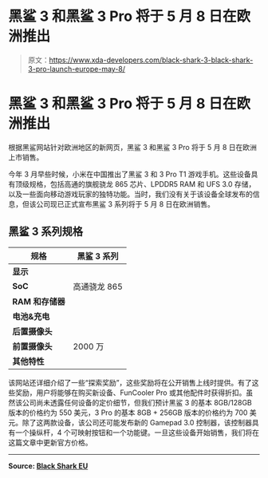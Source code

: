 # 黑鲨 3 和黑鲨 3 Pro 将于 5 月 8 日在欧洲推出

> 原文：<https://www.xda-developers.com/black-shark-3-black-shark-3-pro-launch-europe-may-8/>

# 黑鲨 3 和黑鲨 3 Pro 将于 5 月 8 日在欧洲推出

根据黑鲨网站针对欧洲地区的新网页，黑鲨 3 和黑鲨 3 Pro 将于 5 月 8 日在欧洲上市销售。

今年 3 月早些时候，小米在中国推出了黑鲨 3 和 3 Pro T1 游戏手机。这些设备具有顶级规格，包括高通的旗舰骁龙 865 芯片、LPDDR5 RAM 和 UFS 3.0 存储，以及一些面向移动游戏玩家的独特功能。当时，我们没有关于该设备全球发布的信息，但该公司现已正式宣布黑鲨 3 系列将于 5 月 8 日在欧洲销售。

## 黑鲨 3 系列规格

| 规格 | 黑鲨 3 系列 |
| --- | --- |
| **显示** |  |
| **SoC** | 高通骁龙 865 |
| **RAM 和存储器** |  |
| **电池&充电** |  |
| **后置摄像头** |  |
| **前置摄像头** | 2000 万 |
| **其他特性** |  |

该网站还详细介绍了一些“探索奖励”，这些奖励将在公开销售上线时提供。有了这些奖励，用户将能够在购买新设备、FunCooler Pro 或其他配件时获得折扣。虽然该公司尚未透露任何设备的定价细节，但我们预计黑鲨 3 的基本 8GB/128GB 版本的价格约为 550 美元，3 Pro 的基本 8GB + 256GB 版本的价格约为 700 美元。除了这两款设备，该公司还可能发布新的 Gamepad 3.0 控制器，该控制器具有一个操纵杆，4 个可映射按钮和一个功能键。一旦这些设备开始销售，我们将在这篇文章中更新官方价格。

* * *

**Source: [Black Shark EU](https://eu.blackshark.com/pages/blackshark3-open-sales)**